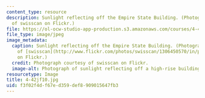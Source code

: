 ```yaml
---
content_type: resource
description: Sunlight reflecting off the Empire State Building. (Photograph courtesy
  of swisscan on Flickr.)
file: https://ol-ocw-studio-app-production.s3.amazonaws.com/courses/4-42j-fundamentals-of-energy-in-buildings-fall-2010/f3f02f4df67ed359def8909015647fb3_4-42jf10.jpg
file_type: image/jpeg
image_metadata:
  caption: Sunlight reflecting off the Empire State Building. (Photograph courtesy
    of [swisscan](http://www.flickr.com/photos/swisscan/1306450570/in/photostream/)
    on Flickr.)
  credit: Photograph courtesy of swisscan on Flickr.
  image-alt: Photograph of sunlight reflecting off a high-rise building.
resourcetype: Image
title: 4-42jf10.jpg
uid: f3f02f4d-f67e-d359-def8-909015647fb3
---
```

